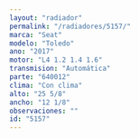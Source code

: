 ```yaml
---
layout: "radiador"
permalink: "/radiadores/5157/"
marca: "Seat"
modelo: "Toledo"
ano: "2017"
motor: "L4 1.2 1.4 1.6"
transmision: "Automática"
parte: "640012"
clima: "Con clima"
alto: "25 5/8"
ancho: "12 1/8"
observaciones: ""
id: "5157"
---
```


